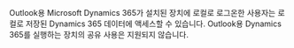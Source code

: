 Outlook용 Microsoft Dynamics 365가 설치된 장치에 로컬로 로그온한 사용자는 로컬로 저장된 Dynamics 365 데이터에 액세스할 수 있습니다. Outlook용 Dynamics 365를 실행하는 장치의 공유 사용은 지원되지 않습니다.